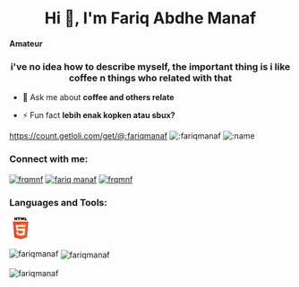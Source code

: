 <h1 align="center">Hi 👋, I'm Fariq Abdhe Manaf</h1>
<h4>Amateur</h4>
<h3 align="center">i've no idea how to describe myself, the important thing is i like coffee n things who related with that</h3>

- 💬 Ask me about **coffee and others relate**

- ⚡ Fun fact **lebih enak kopken atau sbux?**

https://count.getloli.com/get/@:fariqmanaf
<img src="https://count.getloli.com/get/@:fariqmanaf" alt=":fariqmanaf" />
![:name](https://count.getloli.com/get/@:name)

<h3 align="left">Connect with me:</h3>
<p align="left">
<a href="https://twitter.com/FariqManaf" target="blank"><img align="center" src="https://raw.githubusercontent.com/rahuldkjain/github-profile-readme-generator/master/src/images/icons/Social/twitter.svg" alt="frqmnf" height="30" width="40" /></a>
<a href="https://fb.com/fariq.manaf" target="blank"><img align="center" src="https://raw.githubusercontent.com/rahuldkjain/github-profile-readme-generator/master/src/images/icons/Social/facebook.svg" alt="fariq manaf" height="30" width="40" /></a>
<a href="https://instagram.com/frqmnf" target="blank"><img align="center" src="https://raw.githubusercontent.com/rahuldkjain/github-profile-readme-generator/master/src/images/icons/Social/instagram.svg" alt="frqmnf" height="30" width="40" /></a>
</p>

<h3 align="left">Languages and Tools:</h3>
<p align="left"> <a href="https://www.w3.org/html/" target="_blank" rel="noreferrer"> <img src="https://raw.githubusercontent.com/devicons/devicon/master/icons/html5/html5-original-wordmark.svg" alt="html5" width="40" height="40"/> </a> </p>

<p><img align="left" src="https://github-readme-stats.vercel.app/api/top-langs?username=fariqmanaf&show_icons=true&locale=en&layout=compact" alt="fariqmanaf" /></p>

<p>&nbsp;<img align="center" src="https://github-readme-stats.vercel.app/api?username=fariqmanaf&show_icons=true&locale=en" alt="fariqmanaf" /></p>

<p><img align="center" src="https://github-readme-streak-stats.herokuapp.com/?user=fariqmanaf&" alt="fariqmanaf" /></p>

